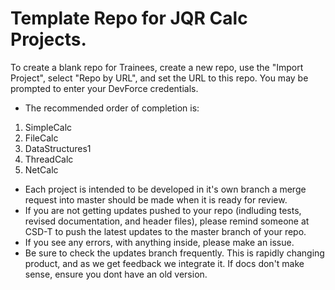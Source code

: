 # Template Repo for JQR Calc Projects.

To create a blank repo for Trainees, create a new repo, use the "Import Project", select "Repo by URL", and set the URL to this repo.
You may be prompted to enter your DevForce credentials.

- The recommended order of completion is:
1. SimpleCalc
2. FileCalc
3. DataStructures1
4. ThreadCalc
5. NetCalc
- Each project is intended to be developed in it's own branch a merge request into master should be made when it is ready for review.
- If you are not getting updates pushed to your repo (indluding tests, revised documentation, and header files), please remind someone at CSD-T to push the latest updates to the master branch of your repo.
- If you see any errors, with anything inside, please make an issue.
- Be sure to check the updates branch frequently. This is rapidly changing product, and as we get feedback we integrate it. If docs don't make sense, ensure you dont have an old version.
